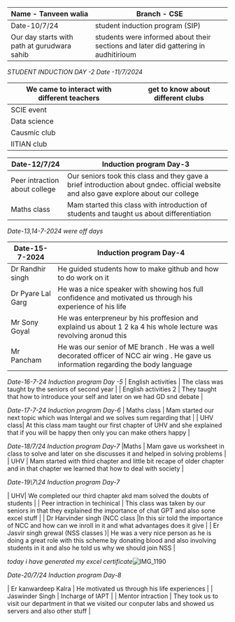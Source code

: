 | Name - Tanveen walia| Branch - CSE |
| ----------- | ----------- |
| Date-10/7/24 | student induction program (SIP)  |
| Our day starts with path at gurudwara sahib | students were informed about their sections and later did gattering in audhitirioum   |


*STUDENT INDUCTION DAY -2 Date -11/7/2024*



| We came to interact with different teachers  | get to know about different clubs  |
| ----------- | ----------- |
| SCIE event
|Data science 
|Causmic club
IITIAN club |



| Date-12/7/24 | Induction program Day-3 |
| ----------- | ----------- |
| Peer intraction about college  | Our seniors took this class and they gave a brief introduction about gndec. official website and also gave explore about our college |
| Maths class | Mam started this class with introduction of students and taught us about differentiation   |


*Date-13,14-7-2024 were off days*


| Date-15-7-2024 | Induction program Day-4 |
| ----------- | ----------- |
| Dr Randhir singh | He guided students how to make github and how to do work on it |
| Dr Pyare Lal Garg| He was a nice speaker with showing hos full confidence and motivated us through his experience of his life  |
| Mr Sony Goyal | He was enterpreneur by his proffesion and explaind us about 1 2 ka 4 his whole lecture was revolving aronud this |
| Mr Pancham | He was our senior of ME branch . He was a well decorated officer of NCC air wing . He gave us information regarding the body language |


*Date-16-7-24 Induction program Day -5*
| English activities | The class was taught by the seniors of second year |
| English activities 2 | They taught that how to introduce your self and later on we had GD snd debate |


*Date-17-7-24 Induction program Day-6*
| Maths class  | Mam started our next topic which was Intergal and we solves sum regarding that |
| UHV class| At this class mam taught our first chapter of UHV and  she explained that if you will be happy then only you can make others happy |


*Date-18/7/24 Induction program Day-7*
|Maths | Mam gave us worksheet in class to solve and later on she discusses it and helped in solving problems |
| UHV | Mam started with third chapter and little bit recape of older chapter and in that chapter we learned that how to deal with society |


*Date-19\7\24 Induction program Day-7*


| UHV| We completed our third chapter akd mam solved the doubts of students |
| Peer intraction in techinical | This class was taken by our seniors in that they explained the importance of chat GPT and also sone excel stuff  |
| Dr Harvinder singh (NCC class |In this sir told the importance of NCC and how can we inroll in it and what advantages does it give |
| Er Jasvir singh grewal  (NSS classes )| He was a very nice person as he is doing a great role with this scheme by donating blood and also involving students in it and also he told us why we should join NSS |


*today i have generated my excel certificate*![IMG_1190](https://github.com/user-attachments/assets/7db4ed0f-e527-471d-b1a4-fc7fbcb27c9e)


*Date-20/7/24 Induction program Day-8*


| Er kanwardeep Kalra  | He motivated us through his life experiences |
| Jaswinder Singh | Incharge of IAPT |
| Mentor intraction  | They took us to visit our department in that we visited our conputer labs and showed us servers and also other stuff |

